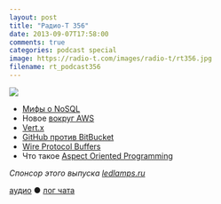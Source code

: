 ```yaml
---
layout: post
title: "Радио-Т 356"
date: 2013-09-07T17:58:00
comments: true
categories: podcast special
image: https://radio-t.com/images/radio-t/rt356.jpg
filename: rt_podcast356
---
```

![](https://radio-t.com/images/radio-t/rt356.jpg)

* [Мифы о NoSQL](http://www.itexto.com.br/devkico/en/?p=20)
* Новое [вокруг AWS](http://aws.typepad.com/aws/2013/09/new-aws-command-line-interface-cli.html)
* [Vert.x](http://vertx.io/docs.html)
* [GitHub против BitBucket](http://www.makeuseof.com/tag/love-github-4-reasons-why-you-should-host-your-code-on-bitbucket/)
* [Wire Protocol Buffers](http://corner.squareup.com/2013/08/introducing-wire.html)
* Что такое [Aspect Oriented Programming](http://know.cujojs.com/tutorials/aop/intro-to-aspect-oriented-programming)

_Спонсор этого выпуска [ledlamps.ru](http://ledlamps.ru)_

[аудио](http://cdn.radio-t.com/rt_podcast356.mp3) ● [лог чата](http://chat.radio-t.com/logs/radio-t-356.html) <audio src="http://cdn.radio-t.com/rt_podcast356.mp3" preload="none"></audio>
